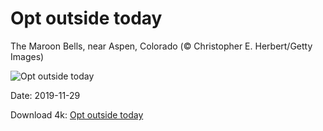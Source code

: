 # Opt outside today

The Maroon Bells, near Aspen, Colorado (© Christopher E. Herbert/Getty Images)

![Opt outside today](https://bing.com/th?id=OHR.AspenHiking_EN-US9667132806_UHD.jpg&rf=LaDigue_UHD.jpg&pid=hp&w=1024&h=576)

Date: 2019-11-29

Download 4k: [Opt outside today](https://bing.com/th?id=OHR.AspenHiking_EN-US9667132806_UHD.jpg&rf=LaDigue_UHD.jpg&pid=hp&w=3840&h=2160)

